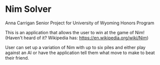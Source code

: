 # Nim Solver
Anna Carrigan
Senior Project for University of Wyoming Honors Program

This is an application that allows the user to win at the game of Nim! (Haven't heard of it? Wikipedia has: https://en.wikipedia.org/wiki/Nim)

User can set up a variation of Nim with up to six piles and either play against an AI or have the application tell them what move to make to beat their friend. 

